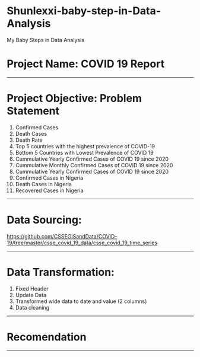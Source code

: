 # Shunlexxi-baby-step-in-Data-Analysis
My Baby Steps in Data Analysis

# Project Name: COVID 19 Report

---
# Project Objective: Problem Statement
1. Confirmed Cases
2. Death Cases
3. Death Rate
4. Top 5 countries with the highest prevalence of COVID-19
5. Bottom 5 Countries with Lowest Prevalence of COVID 19
6. Cummulative Yearly Confirmed Cases of COVID 19 since 2020
7. Cummulative Monthly Confirmed Cases of COVID 19 since 2020
8. Cummulative Yearly Confirmed Cases of COVID 19 since 2020
9. Confirmed Cases in Nigeria
10. Death Cases in Nigeria
11. Recovered Cases in Nigeria


---

# Data Sourcing:
https://github.com/CSSEGISandData/COVID-19/tree/master/csse_covid_19_data/csse_covid_19_time_series


---

# Data Transformation:
1. Fixed Header
2. Update Data
3. Transformed wide data to date and value (2 columns)
4. Data cleaning

---

# Recomendation

---

